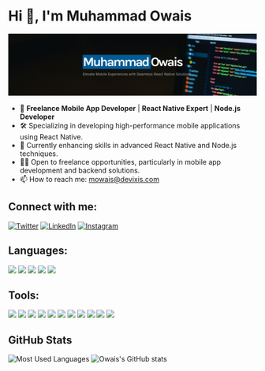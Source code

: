# Hi 👋, I'm Muhammad Owais

![Banner Image](https://github.com/mowaisch/mowaisch/blob/main/assets/banner.jpeg?raw=true)

- 🚀 **Freelance Mobile App Developer** | **React Native Expert** | **Node.js Developer**
- 🛠️ Specializing in developing high-performance mobile applications using React Native.
- 🌱 Currently enhancing skills in advanced React Native and Node.js techniques.
- 👨‍💻 Open to freelance opportunities, particularly in mobile app development and backend solutions.
- 📫 How to reach me: [mowais@devixis.com](mailto:mowais@devixis.com)

## Connect with me:
[![Twitter](https://img.icons8.com/color/48/000000/twitter.png)](https://twitter.com/yourprofile)
[![LinkedIn](https://img.icons8.com/color/48/000000/linkedin.png)](https://www.linkedin.com/in/muhammad-owais-9200b9211/)
[![Instagram](https://img.icons8.com/color/48/000000/instagram-new.png)](https://instagram.com/yourprofile)

## Languages:
<img src="https://img.icons8.com/color/48/000000/html-5.png"/> <img src="https://img.icons8.com/color/48/000000/css3.png"/> <img src="https://img.icons8.com/color/48/000000/javascript.png"/> <img src="https://img.icons8.com/color/48/000000/typescript.png"/> <img src="https://img.icons8.com/color/48/000000/java-coffee-cup-logo--v1.png"/>

## Tools:
<img src="https://img.icons8.com/color/48/000000/react-native.png"/> <img src="https://img.icons8.com/color/48/000000/react-native.png"/> <img src="https://img.icons8.com/fluency/48/000000/node-js.png"/> <img src="https://img.icons8.com/color/48/000000/mongodb.png"/> <img src="https://img.icons8.com/color/48/000000/sass.png"/> <img src="https://img.icons8.com/color/48/000000/adobe-photoshop.png"/> <img src="https://img.icons8.com/color/48/000000/figma.png"/> <img src="https://img.icons8.com/color/48/000000/mysql-logo.png"/> <img src="https://img.icons8.com/color/48/000000/amazon-web-services.png"/> <img src="https://img.icons8.com/color/48/000000/heroku.png"/> <img src="https://img.icons8.com/color/48/000000/tailwindcss.png"/>


## GitHub Stats
![Most Used Languages](https://github-readme-stats.vercel.app/api/top-langs/?username=mowaisch&layout=compact&theme=radical)
![Owais's GitHub stats](https://github-readme-stats.vercel.app/api?username=mowaisch&show_icons=true&theme=radical)